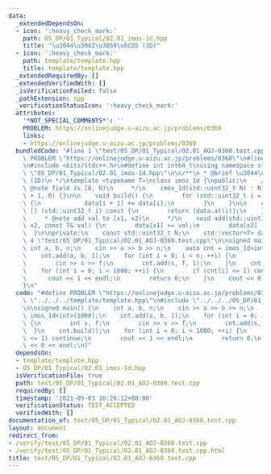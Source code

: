 ```yaml
---
data:
  _extendedDependsOn:
  - icon: ':heavy_check_mark:'
    path: 05_DP/01_Typical/02.01_imos-1d.hpp
    title: "\u3044\u3082\u3059\u6CD5 (1D)"
  - icon: ':heavy_check_mark:'
    path: template/template.hpp
    title: template/template.hpp
  _extendedRequiredBy: []
  _extendedVerifiedWith: []
  _isVerificationFailed: false
  _pathExtension: cpp
  _verificationStatusIcon: ':heavy_check_mark:'
  attributes:
    '*NOT_SPECIAL_COMMENTS*': ''
    PROBLEM: https://onlinejudge.u-aizu.ac.jp/problems/0360
    links:
    - https://onlinejudge.u-aizu.ac.jp/problems/0360
  bundledCode: "#line 1 \"test/05_DP/01_Typical/02.01_AOJ-0360.test.cpp\"\n#define\
    \ PROBLEM \"https://onlinejudge.u-aizu.ac.jp/problems/0360\"\n#line 1 \"template/template.hpp\"\
    \n#include <bits/stdc++.h>\n#define int int64_t\nusing namespace std;\n#line 4\
    \ \"05_DP/01_Typical/02.01_imos-1d.hpp\"\n\n/**\n * @brief \u3044\u3082\u3059\u6CD5\
    \ (1D)\n */\ntemplate <typename T>\nclass imos_1d {\npublic:\n    /**\n     *\
    \ @note field is [0, N)\n     */\n    imos_1d(std::uint32_t N) : N(N), data(N\
    \ + 1, 0) {}\n\n    void build() {\n        for (std::uint32_t i = 0; i < N; ++i)\
    \ {\n            data[i + 1] += data[i];\n        }\n    }\n\n    const T& operator\
    \ [] (std::uint32_t i) const {\n        return (data.at(i));\n    }\n\n    /**\n\
    \     * @note add val to [x1, x2)\n     */\n    void add(std::uint32_t x1, std::uint32_t\
    \ x2, const T& val) {\n        data[x1] += val;\n        data[x2] -= val;\n  \
    \  }\n\nprivate:\n    const std::uint32_t N;\n    std::vector<T> data;\n};\n#line\
    \ 4 \"test/05_DP/01_Typical/02.01_AOJ-0360.test.cpp\"\n\nsigned main() {\n   \
    \ int a, b, n;\n    cin >> a >> b >> n;\n    auto cnt = imos_1d<int>(1000);\n\
    \    cnt.add(a, b, 1);\n    for (int i = 0; i < n; ++i) {\n        int s, f;\n\
    \        cin >> s >> f;\n        cnt.add(s, f, 1);\n    }\n    cnt.build();\n\
    \    for (int i = 0; i < 1000; ++i) {\n        if (cnt[i] <= 1) continue;\n  \
    \      cout << 1 << endl;\n        return 0;\n    }\n    cout << 0 << endl;\n\
    }\n"
  code: "#define PROBLEM \"https://onlinejudge.u-aizu.ac.jp/problems/0360\"\n#include\
    \ \"../../../template/template.hpp\"\n#include \"../../../05_DP/01_Typical/02.01_imos-1d.hpp\"\
    \n\nsigned main() {\n    int a, b, n;\n    cin >> a >> b >> n;\n    auto cnt =\
    \ imos_1d<int>(1000);\n    cnt.add(a, b, 1);\n    for (int i = 0; i < n; ++i)\
    \ {\n        int s, f;\n        cin >> s >> f;\n        cnt.add(s, f, 1);\n  \
    \  }\n    cnt.build();\n    for (int i = 0; i < 1000; ++i) {\n        if (cnt[i]\
    \ <= 1) continue;\n        cout << 1 << endl;\n        return 0;\n    }\n    cout\
    \ << 0 << endl;\n}"
  dependsOn:
  - template/template.hpp
  - 05_DP/01_Typical/02.01_imos-1d.hpp
  isVerificationFile: true
  path: test/05_DP/01_Typical/02.01_AOJ-0360.test.cpp
  requiredBy: []
  timestamp: '2021-05-03 16:26:12+00:00'
  verificationStatus: TEST_ACCEPTED
  verifiedWith: []
documentation_of: test/05_DP/01_Typical/02.01_AOJ-0360.test.cpp
layout: document
redirect_from:
- /verify/test/05_DP/01_Typical/02.01_AOJ-0360.test.cpp
- /verify/test/05_DP/01_Typical/02.01_AOJ-0360.test.cpp.html
title: test/05_DP/01_Typical/02.01_AOJ-0360.test.cpp
---
```

